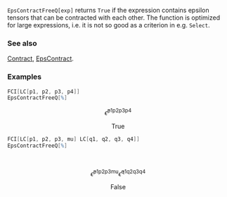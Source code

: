 `EpsContractFreeQ[exp]` returns `True` if the expression contains epsilon tensors that can be contracted with each other. The function is optimized for large expressions, i.e. it is not so good as a criterion in e.g. `Select`.

### See also

[Contract](Contract), [EpsContract](EpsContract).

### Examples

```mathematica
FCI[LC[p1, p2, p3, p4]]
EpsContractFreeQ[%]
```

$$\bar{\epsilon }^{\text{p1}\text{p2}\text{p3}\text{p4}}$$

$$\text{True}$$

```mathematica
FCI[LC[p1, p2, p3, mu] LC[q1, q2, q3, q4]]
EpsContractFreeQ[%] 
  
 

```

$$\bar{\epsilon }^{\text{p1}\text{p2}\text{p3}\text{mu}} \bar{\epsilon }^{\text{q1}\text{q2}\text{q3}\text{q4}}$$

$$\text{False}$$